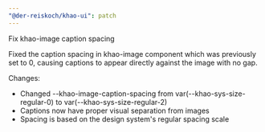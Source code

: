 ```yaml
---
"@der-reiskoch/khao-ui": patch
---
```


Fix khao-image caption spacing

Fixed the caption spacing in khao-image component which was previously set to 0, causing captions to appear directly against the image with no gap.

Changes:
- Changed --khao-image-caption-spacing from var(--khao-sys-size-regular-0) to var(--khao-sys-size-regular-2)
- Captions now have proper visual separation from images
- Spacing is based on the design system's regular spacing scale
